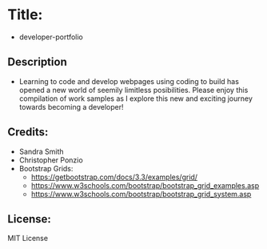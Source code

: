 # Title:
* developer-portfolio

## Description
* Learning to code and develop webpages using coding to build has opened a new world of seemily limitless posibilities. Please enjoy this compilation of work samples as I explore this new and exciting journey towards becoming a developer!

## Credits:
* Sandra Smith
* Christopher Ponzio 
* Bootstrap Grids: 
    * https://getbootstrap.com/docs/3.3/examples/grid/
    * https://www.w3schools.com/bootstrap/bootstrap_grid_examples.asp
    * https://www.w3schools.com/bootstrap/bootstrap_grid_system.asp

## License:
MIT License